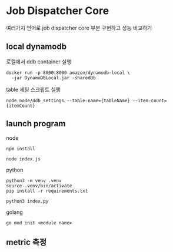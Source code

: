 Job Dispatcher Core
===================
여러가지 언어로 job dispatcher core 부분 구현하고 성능 비교하기

local dynamodb
--------------
로컬에서 ddb container 실행
```
docker run -p 8000:8000 amazon/dynamodb-local \
  -jar DynamoDBLocal.jar -sharedDb
```

table 세팅 스크립트 실행
```
node node/ddb_settings --table-name={tableName} --item-count={itemCount}
```
launch program
---------------
node
```
npm install

node index.js
```

python
```
python3 -m venv .venv
source .venv/bin/activate
pip install -r requirements.txt

python3 index.py
```

golang
```
go mod init <module name>
```

metric 측정
----------